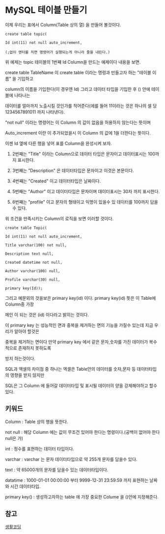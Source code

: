 # MySQL 테이블 만들기

이제 우리는 표에서 Column(Table 상의 열) 을 만들어 볼것이다.

```
create table topic(

Id int(11) not null auto_increment,

(;없이 엔터를 치면 명령어가 실행되는게 아니라 줄을 내린다.)
```

위 예제는 topic 테이블의 1번쨰 Id Column을 만드는 예제이다 내용을 보면.

create table TableName 이 create table 이라는 명령과 만들고자 하는 "테이블 이름" 을 기입하고

column의 이름을 기입한다(이 경우엔 Id) 그리고 데이터 타입을 기입한 후 () 안에 테이블에 나타나는 

데이터를 얼마까지 노출시킬 것인가를 적어준다(에를 들어 11이라는 것은 하나의 셀 당 1234567891011 까지 나타낸다).

"not null" 이라는 명령어는 이 Column 의 값이 없음을 허용하지 않는다는 뜻이며

Auto_increment 이란 이 추가되었을시 이 Column 의 값에 1을 더한다는 뜻이다.  


이젠 Id 옆에 다른 행을 넣어 표를 Column을 완성시켜 보자.

1. 2번째는 "Title" 이라는 Column으로 데이터 타입은 문자이고 데이터표시는 100까지 표시한다.

2. 3번째는 "Description" 은 데이터타입은 문자이고 이것은 본문이다.

3. 4번쨰는 "Created" 이고 데이터타입은 날짜이다.

4. 5번째는 "Author" 이고 데이터타입은 문자이며 데이터표시는 30자 까지 표시한다.

5. 6번쨰는 "profile" 이고 문자의 형태이고 익명이 있을수 있 데이터를 100까지 담을수 있다.


위 조건을 만족시키는 Column의 로직을 보면 이러할 것이다.

```
create table Topic( 

Id int(11) not null auto_increment,

Title varchar(100) not null,

Description text null,

Created datetime not null,

Author varchar(100) null,

Profile varchar(30) null,

primary key(Id));

```

그리고 예문외의 것을보은 primary key(id) 이다. primary key(id) 뜻은 이 Table에 Column중 가장 

메인 이 되는 것은 (id) 이다라고 밝히는 것이다.

이 primary key 는 성능적인 면과 중복을 제거하는 면의 기능을 가질수 있는데 지금 우리가 알아야 할것은 

중복을 제거하는 면이다 만약 primary key 에서 같은 문자,숫자를 가진 데이터가 복수적으로 존재하지 못하도록 

방지 하는것이다.




SQL과 엑셀의 차이점 중 하나는 엑셀은 Table안의 데이터를 숫자,문자 등 데이터타입의 영향을 받지 않지만

SQL은 그 Column 에 들어갈 데이터타입 및 표시될 데이터의 양을 강제해야하고 할수있다.  



## 키워드

Column : Table 상의 행을 뜻한다.

not null : 해당 Column 에는 값이 무조건 있어야 한다는 명령이다.(공백이 없어야 한다 null은 가)

int : 정수를 표현하는 데이터 타입이다.

varchar : varchar 는 문자 데이터타입으로 약 255개 문자를 담을수 있다. 

text : 약 65000개의 문자를 담을수 있는 데이터타입이다.

datatime : 1000-01-01 00:00:00 부터 9999-12-31 23:59:59 까지 표현하는 날짜와 시간 데이터타입.

primary key() : 생성하고자하는 table 에 가장 중요한 Colume 을 ()안에 지정해준다.

## 참고

[생활코딩](https://opentutorials.org/course/3161/19542)
